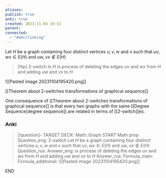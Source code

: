 ```yaml
---
aliases: 
publish: true
anki: true
created: 2023-11-04 19:53
parent: 
connected:
  - "#обс/linking"
---
```

Let $H$ be a graph containing four distinct vertices $u,v,w$ and $x$ such that $uv,wx ∈ E(H)$ and $uw,vx \not\in E(H) {}$

> [!tip] 2-switch in $H {}$
is process of deleting the edges $uv$ and $wx$ from $H$ and adding $uw$ and $vx$ to $H {}$ 

![[Pasted image 20231104195420.png]]


[[Theorem about 2-switches transformations of graphical sequence]]

One consequence of [[Theorem about 2-switches transformations of graphical sequence]] is that every two graphs with the same [[Degree Sequence|degree sequence]] are related in terms of [[2-switch]]es.

### Anki
> [!question]-
TARGET DECK: Math::Graph
START
Math prop
Question_eng: 2-switch 
Let $H$ be a graph containing four distinct vertices $u,v,w$ and $x$ such that $uv,wx ∈ E(H)$ and $uw,vx \not\in E(H)$
Question_rus: 
Answer_eng: is process of deleting the edges $uv$ and $wx$ from $H$ and adding $uw$ and $vx$ to $H {}$ 
Answer_rus: 
Formula_main: 
Formula_additional: ![[Pasted image 20231104195420.png]]
<!--ID: 1699125265709-->
END



